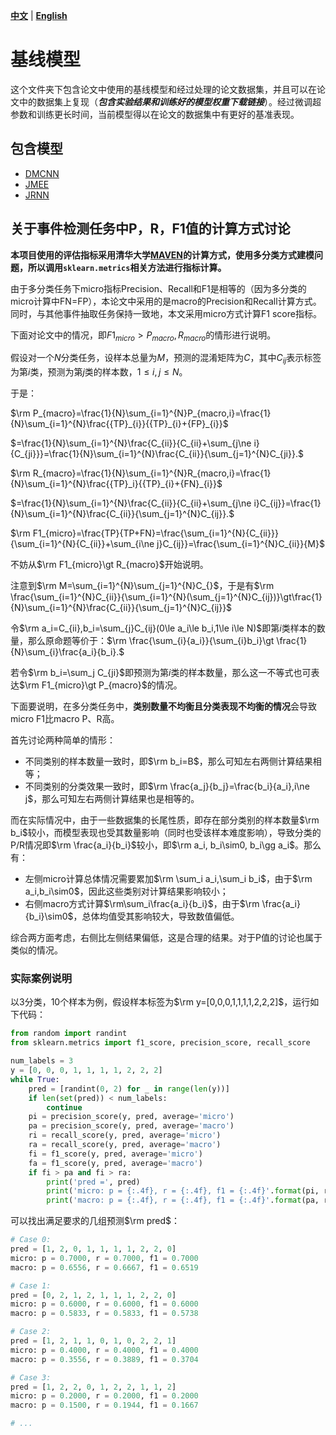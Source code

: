 [**中文**](https://github.com/231sm/Reasoning_In_EE/blob/main/baselines/README.md) | [**English**](https://github.com/231sm/Reasoning_In_EE/blob/main/baselines/README_EN.md)

# 基线模型

这个文件夹下包含论文中使用的基线模型和经过处理的论文数据集，并且可以在论文中的数据集上复现（***包含实验结果和训练好的模型权重下载链接***）。经过微调超参数和训练更长时间，当前模型得以在论文的数据集中有更好的基准表现。

## 包含模型

- [DMCNN](https://github.com/231sm/Reasoning_In_EE/blob/main/baselines/DMCNN/README.md)
- [JMEE](https://github.com/231sm/Reasoning_In_EE/blob/main/baselines/JMEE/README.md)
- [JRNN](https://github.com/231sm/Reasoning_In_EE/blob/main/baselines/JRNN/README.md)

## 关于事件检测任务中P，R，F1值的计算方式讨论

**本项目使用的评估指标采用清华大学[MAVEN](https://github.com/THU-KEG/MAVEN-dataset)的计算方式，使用多分类方式建模问题，所以调用`sklearn.metrics`相关方法进行指标计算。**

由于多分类任务下micro指标Precision、Recall和F1是相等的（因为多分类的micro计算中FN=FP），本论文中采用的是macro的Precision和Recall计算方式。同时，与其他事件抽取任务保持一致地，本文采用micro方式计算F1 score指标。

下面对论文中的情况，即$F1_{micro}\gt P_{macro},R_{macro}$的情形进行说明。

假设对一个$N$分类任务，设样本总量为$M$，预测的混淆矩阵为$C$，其中$C_{ij}$表示标签为第$i$类，预测为第$j$类的样本数，$1\leq i,j\le N$。

于是：

$\rm P_{macro}=\frac{1}{N}\sum_{i=1}^{N}P_{macro,i}=\frac{1}{N}\sum_{i=1}^{N}\frac{{TP}_{i}}{{TP}_{i}+{FP}_{i}}$

$=\frac{1}{N}\sum_{i=1}^{N}\frac{C_{ii}}{C_{ii}+\sum_{j\ne i}{C_{ji}}}=\frac{1}{N}\sum_{i=1}^{N}\frac{C_{ii}}{\sum_{j=1}^{N}C_{ji}}.$

$\rm R_{macro}=\frac{1}{N}\sum_{i=1}^{N}R_{macro,i}=\frac{1}{N}\sum_{i=1}^{N}\frac{{TP}_i}{{TP}_{i}+{FN}_{i}}$

$=\frac{1}{N}\sum_{i=1}^{N}\frac{C_{ii}}{C_{ii}+\sum_{j\ne i}C_{ij}}=\frac{1}{N}\sum_{i=1}^{N}\frac{C_{ii}}{\sum_{j=1}^{N}C_{ij}}.$

$\rm F1_{micro}=\frac{TP}{TP+FN}=\frac{\sum_{i=1}^{N}{C_{ii}}}{\sum_{i=1}^{N}{C_{ii}}+\sum_{i\ne j}C_{ij}}=\frac{\sum_{i=1}^{N}C_{ii}}{M}$

不妨从$\rm F1_{micro}\gt R_{macro}$开始说明。

注意到$\rm M=\sum_{i=1}^{N}\sum_{j=1}^{N}C_{}$，于是有$\rm \frac{\sum_{i=1}^{N}C_{ii}}{\sum_{i=1}^{N}(\sum_{j=1}^{N}C_{ij})}\gt\frac{1}{N}\sum_{i=1}^{N}\frac{C_{ii}}{\sum_{j=1}^{N}C_{ij}}$

令$\rm a_i=C_{ii},b_i=\sum_{j}C_{ij}(0\le a_i\le b_i,1\le i\le N)$即第$i$类样本的数量，那么原命题等价于：$\rm \frac{\sum_{i}{a_i}}{\sum_{i}b_i}\gt \frac{1}{N}\sum_{i}\frac{a_i}{b_i}.$

若令$\rm b_i=\sum_j C_{ji}$即预测为第$i$类的样本数量，那么这一不等式也可表达$\rm F1_{micro}\gt P_{macro}$的情况。

下面要说明，在多分类任务中，**类别数量不均衡且分类表现不均衡的情况**会导致micro F1比macro P、R高。

首先讨论两种简单的情形：

- 不同类别的样本数量一致时，即$\rm b_i=B$，那么可知左右两侧计算结果相等；
- 不同类别的分类效果一致时，即$\rm \frac{a_j}{b_j}=\frac{b_i}{a_i},i\ne j$，那么可知左右两侧计算结果也是相等的。

而在实际情况中，由于一些数据集的长尾性质，即存在部分类别的样本数量$\rm b_i$较小，而模型表现也受其数量影响（同时也受该样本难度影响），导致分类的P/R情况即$\rm \frac{a_i}{b_i}$较小，即$\rm a_i, b_i\sim0, b_i\gg a_i$。那么有：

- 左侧micro计算总体情况需要累加$\rm \sum_i a_i,\sum_i b_i$，由于$\rm a_i,b_i\sim0$，因此这些类别对计算结果影响较小；
- 右侧macro方式计算$\rm\sum_i\frac{a_i}{b_i}$，由于$\rm \frac{a_i}{b_i}\sim0$，总体均值受其影响较大，导致数值偏低。

综合两方面考虑，右侧比左侧结果偏低，这是合理的结果。对于P值的讨论也属于类似的情况。

### 实际案例说明

以3分类，10个样本为例，假设样本标签为$\rm y=[0,0,0,1,1,1,1,2,2,2]$，运行如下代码：

```python
from random import randint
from sklearn.metrics import f1_score, precision_score, recall_score

num_labels = 3
y = [0, 0, 0, 1, 1, 1, 1, 2, 2, 2]
while True:
    pred = [randint(0, 2) for _ in range(len(y))]
    if len(set(pred)) < num_labels:
        continue
    pi = precision_score(y, pred, average='micro')
    pa = precision_score(y, pred, average='macro')
    ri = recall_score(y, pred, average='micro')
    ra = recall_score(y, pred, average='macro')
    fi = f1_score(y, pred, average='micro')
    fa = f1_score(y, pred, average='macro')
    if fi > pa and fi > ra:
        print('pred =', pred)
        print('micro: p = {:.4f}, r = {:.4f}, f1 = {:.4f}'.format(pi, ri, fi))
        print('macro: p = {:.4f}, r = {:.4f}, f1 = {:.4f}'.format(pa, ra, fa))
```

可以找出满足要求的几组预测$\rm pred$：

```python
# Case 0:
pred = [1, 2, 0, 1, 1, 1, 1, 2, 2, 0]
micro: p = 0.7000, r = 0.7000, f1 = 0.7000
macro: p = 0.6556, r = 0.6667, f1 = 0.6519

# Case 1:
pred = [0, 2, 1, 2, 1, 1, 1, 2, 2, 0]
micro: p = 0.6000, r = 0.6000, f1 = 0.6000
macro: p = 0.5833, r = 0.5833, f1 = 0.5738

# Case 2:
pred = [1, 2, 1, 1, 0, 1, 0, 2, 2, 1]
micro: p = 0.4000, r = 0.4000, f1 = 0.4000
macro: p = 0.3556, r = 0.3889, f1 = 0.3704

# Case 3:
pred = [1, 2, 2, 0, 1, 2, 2, 1, 1, 2]
micro: p = 0.2000, r = 0.2000, f1 = 0.2000
macro: p = 0.1500, r = 0.1944, f1 = 0.1667

# ...
```
